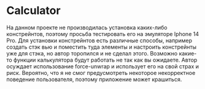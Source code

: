 # Calculator

На данном проекте не производилась установка каких-либо констрейнтов, поэтому просьба тестировать его на эмуляторе Iphone 14 Pro.
Для установки констрейнтов есть различные способы, например создать стэк вью и поместить туда элементы и настроить констрейнты уже для стэка, но автор торопился и не сделал этого.
Возможно какие-то функции калькулятора будут работать не так как вы ожидаете.
Автор осуждает использование force-unwrap и использует его на свой страх и риск.
Вероятно, что я не смог предусмотреть некоторое некорректное поведение пользователя, поэтому приложение может крашиться.
